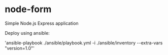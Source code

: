 # node-form
Simple Node.js Express application

Deploy using ansible:

'ansible-playbook ./ansible/playbook.yml -i ./ansible/inventory --extra-vars "version=1.0"'
